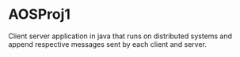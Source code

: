 # AOSProj1
Client server application in java that runs on distributed systems and append respective messages sent by each client and server.
